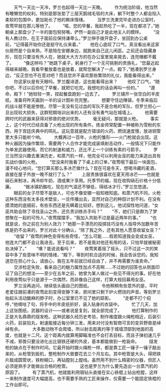 　　天气一天比一天冷，罗兰也起得一天比一天晚。
　　作为统治阶级，他当然有睡懒觉的权利。特别是那张垫了三层天鹅绒毛毯的大床，躺下时整个人都会陷入柔软的包围中，更加助长了他的赖床情绪。
　　当罗兰洗漱完毕走进办公室时，夜莺早就在那儿等他了。
　　“喏，您的早餐，我趁热吃了一半，现在都凉了，”她朝桌上那盘少了一半的面包努努嘴，俨然一副自己才是此地主人的模样。
　　“没有人教过你，在王子面前应保持谦卑么，”罗兰伸手拨开盘子，坐回到办公桌前，“记得最开始你还是挺守礼仪来着。”
　　他在心底叹了口气，真没看出来这家伙居然是个自来熟，不是陪在安娜身边，就跑来自己这儿闲逛。之前还会隐藏身形，现在只要没有外人在，她就大大方方的在办公室里晃来晃去，连兜帽都不戴了。
　　“像这样吗？”她跳下桌子，躬身行了一个无可挑剔的贵族礼，“您最近起得越来越晚，我看早餐放着也是放着，就帮您解决了一点。殿下，”她凑到罗兰身边，“反正您也不在意对吧？而且您并不喜欢那些繁琐的礼仪，我能看得出来。”
　　你这家伙是有天眼吗，罗兰腹诽道，这也能看得出来？
　　他叹了口气，“随你吧，不过以后你吃了早餐，就把它吃完。我想吃的话会再叫一份的。”
　　“遵命，殿下！”她轻轻一笑，捏起餐盘跑到一边去了。
　　罗兰铺开一张空白的羊皮纸，准备将昨天画到一半的设计图补充完整。
　　想要守住边陲镇，冬季来临后的战斗就不能是惨胜。尽管一支没有见过血的军队不是合格的军队，但罗兰担心一旦出现较大损失，这群短期培训出来的人还有没有勇气站在城墙上。
　　他需要跨时代的武器来获得对邪兽的绝对优势。
　　毫无疑问，那就是火枪。
　　事实上，这个时代已经具备了火枪出现的所有条件。炼金师常配置一种被称为雪粉的东西，用于宫廷庆典中的鸣礼。这玩意就是配方错误的火药，燃烧速度慢，放进铜管里大多只能听个响。
　　大概再过一百年，火枪的雏形——火门枪就会出现。这种火器因为操作繁琐，需要两个人合作才能完成装填射击动作，一般情况下只能作为单发武器使用。而它的射速和威力，还比不上一个训练有素的弓箭手。
　　罗兰当然没兴趣去重演历史，和蒸汽机一样，他完全可以利用女巫的能力来造出具有实战价值的火枪。
　　“您没来时我看了下桌上的订单，”夜莺咽下最后一块面包，漫不经心地问，“您打算买那么多冰芒做什么？现在可是冬天，想喝冷藏的麦酒，直接在屋子外放一晚不就行了么？”
　　上层贵族很喜欢在夏天用冰芒——也就是硝石来制冰，再冷却牛奶、酒或果汁享用。托季节的福，现在收购硝石价格十分低廉。
　　“做冰镇奶酪吃，现在的气温还不够低，得结冰才行，”罗兰忽悠道。
　　眼前的女子尽管不是敌人，可也不像安娜一般知根知底。和蒸汽机不同，火枪这种东西没有太多技术壁垒，一旦传播出去，显然对自己的种田计划不利。在没有摸清她的底细前，有些东西还是先瞒着比较好。想到这儿，他试探性地问道，“女巫共助会除了寻找圣山之外，还负责训练杀手吗？”
　　“不，她们只是群为了梦想聚在一起的可怜人，”夜莺摆摆手，“我加入共助不过是最近两年的事。”
　　“也就是说，你之前在为别人效力？”她那一手漂亮的投掷技巧没有人指导外加数年苦练是扔不出来的，罗兰对此十分确认，“除了我之外，还有其他人愿意收留女巫？”
　　“收留？”夜莺的神色变得有些奇怪，“怎么可能……假若知道我会变成女巫，他连大门都不会让我进去。至于后来，若不是我对他还有用的话，只怕早就被秘密处决掉了。”
　　“噢？能说说看吗？”
　　夜莺笑着摇了摇头，只不过这一次的笑容中多了些意味不明的情绪，“殿下，等到时机合适的时候，我会告诉您的。我知道您在担心什么，请放心，我在五年前就已经自由了，并不再需要为谁卖命。”
　　交涉检定失败，看来自己的魅力属性加点不高啊……不过她的回答也从侧面印证了自己的想法——至少在五年之前，她曾为某人做过一些见不得光的事。好在他利用夜莺似乎只是源于一次偶然，而非像自己这样，打算大规招募用女巫。
　　罗兰没再追问，继续低头画自己的图纸。
　　令他稍稍有些意外的是，平时老爱往跟前凑的夜莺此刻变得安静下来，房间里只剩下炉火燃烧的声音。等到罗兰抬起头活动酸麻的脖子时，办公室里已不见了她的踪影。
　　“走都不打个招呼，”他嘀咕了句，将手中的羊皮纸折好，装入贴身的衣袋中。
　　忙了几天，加上这张图纸，武器的设计——或者说是复刻，就全部完成了。
　　他打算制作的正是大名鼎鼎的燧发枪。这种武器久经历史考验，制作难度跟火绳枪相近，后装引火药，前装铅丸，射速能接近每分钟三发，用来对付没有智商可言的变异野兽是绰绰有余。
　　大多数动物不会爬墙，所以射击距离约等于城墙顶部到地面的高度，也就是十二尺。这个距离内就算用脚瞄准也不会打丢目标，而且子弹初速几乎不减，邪兽只要没进化出比钢铁还硬的外皮，基本都能做到一枪毙命。
　　燧发枪的缺点在于制作时间。它最开始时跟火绳枪一样，都是靠工匠一锤子一锤子敲出来的，从枪管到扳机，整枪制作大致要花去三个月左右。其中枪管是大头，得把铁片敲成圆管状，铁粉糊口，再钻膛刻上膛线。虽然用不到什么精密的仪器，但匠人必须是熟手才能做出合格的枪管。
　　这也是罗兰为什么要先造出一台蒸汽机的原因了。
　　有了蒸汽机，他就能利用钢钻头直接在实心铁棍上钻出枪膛，这样一来制作速度可大幅提高，也不需要手熟的工匠来操作，仅需要一个能固定铁棍的工作台即可。